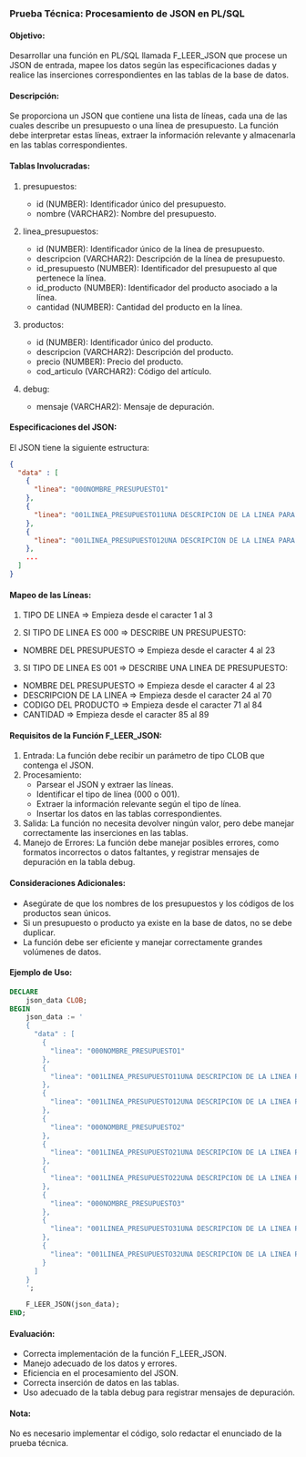 ### Prueba Técnica: Procesamiento de JSON en PL/SQL

#### Objetivo:
Desarrollar una función en PL/SQL llamada F_LEER_JSON que procese un JSON de entrada, mapee los datos según las especificaciones dadas y realice las inserciones correspondientes en las tablas de la base de datos.

#### Descripción:
Se proporciona un JSON que contiene una lista de líneas, cada una de las cuales describe un presupuesto o una línea de presupuesto. La función debe interpretar estas líneas, extraer la información relevante y almacenarla en las tablas correspondientes.

#### Tablas Involucradas:
1. presupuestos:
   - id (NUMBER): Identificador único del presupuesto.
   - nombre (VARCHAR2): Nombre del presupuesto.

2. linea_presupuestos:
   - id (NUMBER): Identificador único de la línea de presupuesto.
   - descripcion (VARCHAR2): Descripción de la línea de presupuesto.
   - id_presupuesto (NUMBER): Identificador del presupuesto al que pertenece la línea.
   - id_producto (NUMBER): Identificador del producto asociado a la línea.
   - cantidad (NUMBER): Cantidad del producto en la línea.

3. productos:
   - id (NUMBER): Identificador único del producto.
   - descripcion (VARCHAR2): Descripción del producto.
   - precio (NUMBER): Precio del producto.
   - cod_articulo (VARCHAR2): Código del artículo.

4. debug:
   - mensaje (VARCHAR2): Mensaje de depuración.

#### Especificaciones del JSON:
El JSON tiene la siguiente estructura:
```json
{
  "data" : [
    {
      "linea": "000NOMBRE_PRESUPUESTO1"
    },
    {
      "linea": "001LINEA_PRESUPUESTO11UNA DESCRIPCION DE LA LINEA PARA MAPEAR       PRODUCTO687  573 "
    },
    {
      "linea": "001LINEA_PRESUPUESTO12UNA DESCRIPCION DE LA LINEA PARA MAPEAR 2     PRODUCTO6232 57  "
    },
    ...
  ]
}
```
#### Mapeo de las Líneas:

1. TIPO DE LINEA => Empieza desde el caracter 1 al 3

2. SI TIPO DE LINEA ES 000 => DESCRIBE UN PRESUPUESTO:

  - NOMBRE DEL PRESUPUESTO => Empieza desde el caracter 4 al 23

3. SI TIPO DE LINEA ES 001 => DESCRIBE UNA LINEA DE PRESUPUESTO:

  - NOMBRE DEL PRESUPUESTO => Empieza desde el caracter 4 al 23
  - DESCRIPCION DE LA LINEA => Empieza desde el caracter 24 al 70
  - CODIGO DEL PRODUCTO => Empieza desde el caracter 71 al 84
  - CANTIDAD => Empieza desde el caracter 85 al 89

#### Requisitos de la Función F_LEER_JSON:
1. Entrada: La función debe recibir un parámetro de tipo CLOB que contenga el JSON.
2. Procesamiento:
   - Parsear el JSON y extraer las líneas.
   - Identificar el tipo de línea (000 o 001).
   - Extraer la información relevante según el tipo de línea.
   - Insertar los datos en las tablas correspondientes.
3. Salida: La función no necesita devolver ningún valor, pero debe manejar correctamente las inserciones en las tablas.
4. Manejo de Errores: La función debe manejar posibles errores, como formatos incorrectos o datos faltantes, y registrar mensajes de depuración en la tabla debug.

#### Consideraciones Adicionales:
- Asegúrate de que los nombres de los presupuestos y los códigos de los productos sean únicos.
- Si un presupuesto o producto ya existe en la base de datos, no se debe duplicar.
- La función debe ser eficiente y manejar correctamente grandes volúmenes de datos.

#### Ejemplo de Uso:
```sql
DECLARE
    json_data CLOB;
BEGIN
    json_data := '
    {
      "data" : [
        {
          "linea": "000NOMBRE_PRESUPUESTO1"
        },
        {
          "linea": "001LINEA_PRESUPUESTO11UNA DESCRIPCION DE LA LINEA PARA MAPEAR       PRODUCTO687  573 "
        },
        {
          "linea": "001LINEA_PRESUPUESTO12UNA DESCRIPCION DE LA LINEA PARA MAPEAR 2     PRODUCTO6232 57  "
        },
        {
          "linea": "000NOMBRE_PRESUPUESTO2"
        },
        {
          "linea": "001LINEA_PRESUPUESTO21UNA DESCRIPCION DE LA LINEA PARA MAPEAR 3     PRODUCTO6D87 573 "
        },
        {
          "linea": "001LINEA_PRESUPUESTO22UNA DESCRIPCION DE LA LINEA PARA MAPEAR 4     PRODUCTO6232 5734"
        },
        {
          "linea": "000NOMBRE_PRESUPUESTO3"
        },
        {
          "linea": "001LINEA_PRESUPUESTO31UNA DESCRIPCION DE LA LINEA PARA MAPEAR 3     PRODUCTO6D8ss5756"
        },
        {
          "linea": "001LINEA_PRESUPUESTO32UNA DESCRIPCION DE LA LINEA PARA MAPEAR 4     PRODUCTO12rr 5765"
        }
      ]
    }
    ';

    F_LEER_JSON(json_data);
END;
```

#### Evaluación:
- Correcta implementación de la función F_LEER_JSON.
- Manejo adecuado de los datos y errores.
- Eficiencia en el procesamiento del JSON.
- Correcta inserción de datos en las tablas.
- Uso adecuado de la tabla debug para registrar mensajes de depuración.

#### Nota:
No es necesario implementar el código, solo redactar el enunciado de la prueba técnica.
